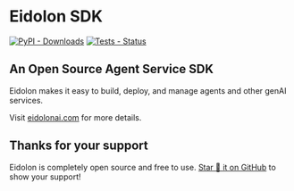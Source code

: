 # Eidolon SDK

[![PyPI - Downloads](https://img.shields.io/pypi/dm/eidolon-ai-sdk)](https://pypistats.org/packages/eidolon-ai-sdk)
[![Tests - Status](https://img.shields.io/github/actions/workflow/status/eidolon-ai/eidolon/test.yml?style=flat&label=test)](https://github.com/eidolon-ai/eidolon/actions/workflows/test.yml?query=branch%3Amain)

## An Open Source Agent Service SDK


Eidolon makes it easy to build, deploy, and manage agents and other genAI services.

Visit [eidolonai.com](https://www.eidolonai.com/) for more details.

## Thanks for your support

Eidolon is completely open source and free to use. [Star 🌟 it on GitHub](https://github.com/eidolon-ai/eidolon) to show 
your support!
